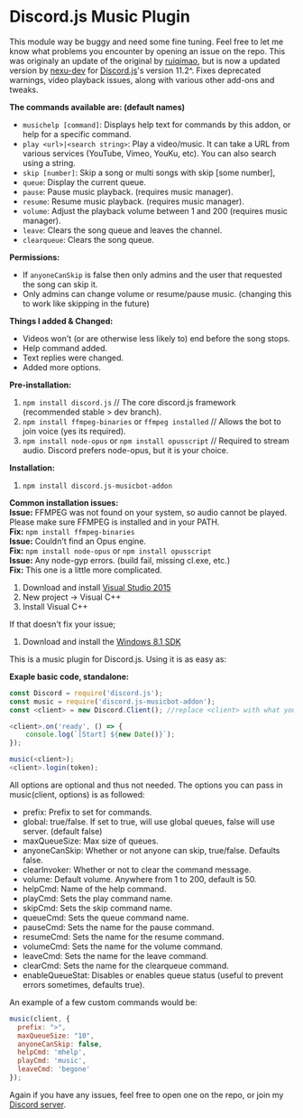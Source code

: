 # Discord.js Music Plugin

This module way be buggy and need some fine tuning. Feel free to let me know what problems you encounter by opening an issue on the repo.
This was originaly an update of the original by [ruiqimao](https://github.com/ruiqimao/discord.js-music), but is now a updated version by [nexu-dev](https://www.npmjs.com/package/discord.js-music-v11) for [Discord.js](https://discord.js.org/)'s version 11.2^. Fixes deprecated warnings, video playback issues, along with various other add-ons and tweaks.

__The commands available are: (default names)__  
* `musichelp [command]`: Displays help text for commands by this addon, or help for a specific command.
* `play <url>|<search string>`: Play a video/music. It can take a URL from various services (YouTube, Vimeo, YouKu, etc). You can also search using a string.
* `skip [number]`: Skip a song or multi songs with skip [some number],
* `queue`: Display the current queue.
* `pause`: Pause music playback. (requires music manager).
* `resume`: Resume music playback. (requires music manager).
* `volume`: Adjust the playback volume between 1 and 200 (requires music manager).
* `leave`: Clears the song queue and leaves the channel.
* `clearqueue`: Clears the song queue.

__Permissions:__  
* If `anyoneCanSkip` is false then only admins and the user that requested the song can skip it.
* Only admins can change volume or resume/pause music. (changing this to work like skipping in the future)

__Things I added & Changed:__  
* Videos won't (or are otherwise less likely to) end before the song stops.
* Help command added.
* Text replies were changed.
* Added more options.  

__Pre-installation:__  
1. `npm install discord.js` // The core discord.js framework (recommended stable > dev branch).  
2. `npm install ffmpeg-binaries` or `ffmpeg installed` // Allows the bot to join voice (yes its required).  
3. `npm install node-opus` or `npm install opusscript` // Required to stream audio. Discord prefers node-opus, but it is your choice.

__Installation:__  
1. `npm install discord.js-musicbot-addon`

__Common installation issues:__  
__Issue:__ FFMPEG was not found on your system, so audio cannot be played. Please make sure FFMPEG is installed and in your PATH.  
__Fix:__ `npm install ffmpeg-binaries`  
__Issue:__ Couldn't find an Opus engine.  
__Fix:__ `npm install node-opus` or `npm install opusscript`  
__Issue:__ Any node-gyp errors. (build fail, missing cl.exe, etc.)  
__Fix:__ This one is a little more complicated.  
1. Download and install [Visual Studio 2015](https://www.visualstudio.com/downloads/)  
2. New project -> Visual C++  
3. Install Visual C++  

If that doesn't fix your issue;  
1. Download and install the [Windows 8.1 SDK](https://developer.microsoft.com/en-us/windows/downloads/windows-8-1-sdk)

This is a music plugin for Discord.js. Using it is as easy as:

__Exaple basic code, standalone:__
```javascript
const Discord = require('discord.js');
const music = require('discord.js-musicbot-addon');
const <client> = new Discord.Client(); //replace <client> with what you want your Discord Client to be. Don't include < > on your client.

<client>.on('ready', () => {
    console.log(`[Start] ${new Date()}`);
});

music(<client>);
<client>.login(token);
```

All options are optional and thus not needed.
The options you can pass in music(client, options) is as followed:
* prefix: Prefix to set for commands.  
* global: true/false. If set to true, will use global queues, false will use server. (default false)  
* maxQueueSize: Max size of queues.
* anyoneCanSkip: Whether or not anyone can skip, true/false. Defaults false.
* clearInvoker: Whether or not to clear the command message.
* volume: Default volume. Anywhere from 1 to 200, default is 50.
* helpCmd: Name of the help command.
* playCmd: Sets the play command name.
* skipCmd: Sets the skip command name.
* queueCmd: Sets the queue command name.
* pauseCmd: Sets the name for the pause command.
* resumeCmd: Sets the name for the resume command.
* volumeCmd: Sets the name for the volume command.
* leaveCmd: Sets the name for the leave command.
* clearCmd: Sets the name for the clearqueue command.
* enableQueueStat: Disables or enables queue status (useful to prevent errors sometimes, defaults true).  

An example of a few custom commands would be:  
```javascript
music(client, {
  prefix: ">",
  maxQueueSize: "10",
  anyoneCanSkip: false,
  helpCmd: 'mhelp',
  playCmd: 'music',
  leaveCmd: 'begone'
});
```

Again if you have any issues, feel free to open one on the repo, or join my [Discord server](https://discordapp.com/invite/fj5jPEn).
